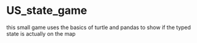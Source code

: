 # US_state_game
this small game uses the basics of turtle and pandas to show if the typed state is actually on the map
